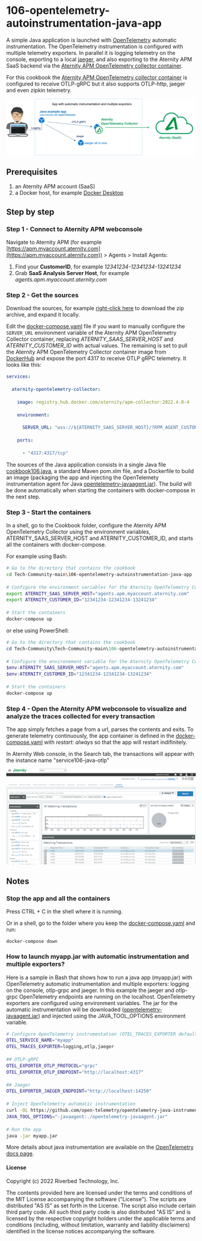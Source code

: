 # 106-opentelemetry-autoinstrumentation-java-app

A simple Java application is launched with [OpenTelemetry](https://opentelemetry.io/) automatic instrumentation. The OpenTelemetry instrumentation is configured with multiple telemetry exporters. In parallel it is logging telemetry on the console, exporting to a local [jaeger](https://www.jaegertracing.io), and also exporting to the Aternity APM SaaS backend via the [Aternity APM OpenTelemetry collector container](https://hub.docker.com/r/aternity/apm-collector).

For this cookbook the [Aternity APM OpenTelemetry collector container](https://hub.docker.com/r/aternity/apm-collector) is configured to receive OTLP-gRPC but it also supports OTLP-http, jaeger and even zipkin telemetry.

![diagram](images/106-diagram.png)

## Prerequisites

1. an Aternity APM account (SaaS)
2. a Docker host, for example [Docker Desktop](https://www.docker.com/products/docker-desktop)

## Step by step

### Step 1 - Connect to Aternity APM webconsole

Navigate to Aternity APM (for example [https://apm.myaccount.aternity.com](https://apm.myaccount.aternity.com)) > Agents > Install Agents:

1. Find your **CustomerID**, for example *12341234-12341234-13241234*
2. Grab **SaaS Analysis Server Host**, for example *agents.apm.myaccount.aternity.com*

### Step 2 - Get the sources

Download the sources, for example [right-click here](https://github.com/Aternity/Tech-Community/archive/refs/heads/main.zip) to download the zip archive, and expand it locally.

Edit the [docker-compose.yaml](docker-compose.yaml) file if you want to manually configure the `SERVER_URL` environment variable of the Aternity APM OpenTelemetry Collector container, replacing *ATERNITY_SAAS_SERVER_HOST* and *ATERNITY_CUSTOMER_ID* with actual values. The remaining is set to pull the Aternity APM OpenTelemetry Collector container image from [DockerHub](https://hub.docker.com/r/aternity/apm-collector) and expose the port 4317 to receive OTLP gRPC telemetry. It looks like this:

```yaml
services:
     
  aternity-opentelemetry-collector:

    image: registry.hub.docker.com/aternity/apm-collector:2022.4.0-4
    
    environment:
    
      SERVER_URL: "wss://${ATERNITY_SAAS_SERVER_HOST}/?RPM_AGENT_CUSTOMER_ID=${ATERNITY_CUSTOMER_ID}"
    
    ports:
    
      - "4317:4317/tcp"
```

The sources of the Java application consists in a single Java file [cookbook106.java](src/main/java/com/aternity/community/cookbook106/cookbook106.java), a standard Maven pom.xlm file, and a Dockerfile to build an image (packaging the app and injecting the OpenTelemety instrumentation agent for Java [opentelemetry-javaagent.jar](https://github.com/open-telemetry/opentelemetry-java-instrumentation)). The build will be done automatically when starting the containers with docker-compose in the next step. 

### Step 3 - Start the containers

In a shell, go to the Cookbook folder, configure the Aternity APM OpenTelemetry Collector using the environment variables, ATERNITY_SAAS_SERVER_HOST and ATERNITY_CUSTOMER_ID, and starts all the containers with docker-compose.

For example using Bash:

```bash
# Go to the directory that contains the cookbook
cd Tech-Community-main\106-opentelemetry-autoinstrumentation-java-app

# Configure the environment variables for the Aternity OpenTelemetry Collector
export ATERNITY_SAAS_SERVER_HOST="agents.apm.myaccount.aternity.com"
export ATERNITY_CUSTOMER_ID="12341234-12341234-13241234"

# Start the containers
docker-compose up
```
or else using PowerShell:

```PowerShell
# Go to the directory that contains the cookbook
cd Tech-Community\Tech-Community-main\106-opentelemetry-autoinstrumentation-java-app

# Configure the environement variable for the Aternity OpenTelemetry Collector
$env:ATERNITY_SAAS_SERVER_HOST="agents.apm.myaccount.aternity.com"
$env:ATERNITY_CUSTOMER_ID="12341234-12341234-13241234"

# Start the containers
docker-compose up
```

### Step 4 - Open the Aternity APM webconsole to visualize and analyze the traces collected for every transaction

The app simply fetches a page from a url, parses the contents and exits. To generate telemetry continuously, the app container is defined in the [docker-compose.yaml](docker-compose.yaml) with *restart: always* so that the app will restart indifinitely.

In Aternity Web console, in the Search tab, the transactions will appear with the instance name "service106-java-otlp"

![Aternity APM OpenTelemetry traces](images/aternity-opentelemetry-service106-java-transactions.png)

## Notes 

### Stop the app and all the containers

Press CTRL + C in the shell where it is running.

Or in a shell, go to the folder where you keep the [docker-compose.yaml](docker-compose.yaml) and run:

```shell
docker-compose down
```

### How to launch myapp.jar with automatic instrumentation and multiple exporters?

Here is a sample in Bash that shows how to run a java app (myapp.jar) with OpenTelemetry automatic instrumentation and multiple exporters: logging on the console, otlp-grpc and jaeger. In this example the jaeger and otlp-grpc OpenTelemetry endpoints are running on the localhost. OpenTelemetry exporters are configured using environment variables. The jar for the automatic instrumentation will be downloaded ([opentelemetry-javaagent.jar](https://github.com/open-telemetry/opentelemetry-java-instrumentation/releases/download/v1.12.1/opentelemetry-javaagent.jar)) and injected using the JAVA_TOOL_OPTIONS environment variable.

```bash
# Configure OpenTelemetry instrumentation (OTEL_TRACES_EXPORTER default is "OTLP")
OTEL_SERVICE_NAME="myapp"
OTEL_TRACES_EXPORTER=logging,otlp,jaeger

## OTLP-gRPC
OTEL_EXPORTER_OTLP_PROTOCOL="grpc"
OTEL_EXPORTER_OTLP_ENDPOINT="http://localhost:4317"

## Jaeger
OTEL_EXPORTER_JAEGER_ENDPOINT="http://localhost:14250"

# Inject OpenTelemetry automatic instrumentation
curl -OL https://github.com/open-telemetry/opentelemetry-java-instrumentation/releases/download/v1.12.1/opentelemetry-javaagent.jar
JAVA_TOOL_OPTIONS="-javaagent:./opentelemetry-javaagent.jar"

# Run the app
java -jar myapp.jar
```

More details about java instrumentation are available on the [OpenTelemetry docs page](https://opentelemetry.io/docs/).

#### License

Copyright (c) 2022 Riverbed Technology, Inc. 

The contents provided here are licensed under the terms and conditions of the MIT License accompanying the software ("License"). The scripts are distributed "AS IS" as set forth in the License. The script also include certain third party code. All such third party code is also distributed "AS IS" and is licensed by the respective copyright holders under the applicable terms and conditions (including, without limitation, warranty and liability disclaimers) identified in the license notices accompanying the software.
